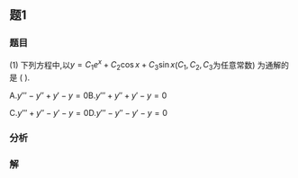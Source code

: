 ## 题1
### 题目
(1) 下列方程中,以$y = C_1e^x + C_2\cos x + C_3\sin x$($C_1,C_2,C_3$为任意常数) 为通解的是 ( ).

A.$y''' - y'' + y' - y = 0$B.$y''' + y'' + y' - y = 0$

C.$y''' + y'' - y' - y = 0$D.$y''' - y'' - y' - y = 0$
### 分析

### 解